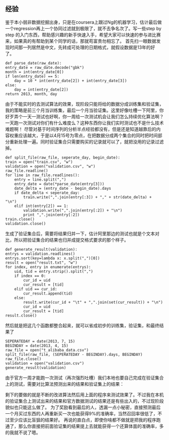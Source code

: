经验
----
鉴于本小弱非数据挖掘出身，只是在coursera上跟过Ng的机器学习，估计最后做一个regression再上一个协同过滤就到极限了，就不去争名次了。写一些step by step 的入门东西，帮助感兴趣的新手快速入手，希望大家可以快速的参与进比赛来，如果真的有帮助到某个同学的话，那就苟富贵勿相忘了。首先扫一眼数据发现时间那一列居然是中文，先转成可处理的日期格式，就假设数据是13年的好了。
	def parse_date(raw_date):    entry_date = raw_date.decode("gbk")    month = int(entry_date[0])    if len(entry_date) == 5:        day = 10 * int(entry_date[2]) + int(entry_date[3])    else:        day = int(entry_date[2])    return 2013, month, day
    由于不能实时的去测试算法的效果，现阶段只能将给的数据分成训练集和验证集，我的策略是前三个月当训练集，最后一个月当验证集。这里好像吐槽一下阿里，你好歹弄个一天一测试也好啊，你一周给一次测试机会让我们怎么持续优化算法啊？一天跑一次测试对你们有什么难度么？这种东西你让我们实时测试也不是什么技术难题啊！尽管对基于时间序列的分析半点经验都没有，但是还是知道越靠后的内容权重应该越大，于是以4月15号为零点，在把数据分成两个集合的同时把时间部分重新处理一遍。同时验证集合只需要购买的记录就可以了，就把没用的记录过滤掉。
	def split_file(raw_file, seperate_day, begin_date):    train = open("train.csv", "w")    validation = open("validation.csv", "w")    raw_file.readline()    for line in raw_file.readlines():        entry = line.split(",")        entry_date = date(*parse_date(entry[3]))        date_delta = (entry_date - begin_date).days        if date_delta < seperate_day:            train.write(",".join(entry[:3]) + "," + str(date_delta) + "\n")        elif int(entry[2]) == 1:            validation.write(",".join(entry[:2]) + "\n")            print ",".join(entry[:2])    train.close()    validation.close()生成了验证集合后，需要将结果归并一下，估计阿里那边的测试也就是个文本对比，所以把验证集合的结果也归并成提交格式要求的那个样子。
	def generate_result(validation):    entrys = validation.readlines()    entrys.sort(key=lambda x: x.split(",")[0])    result = open("result.txt", "w")    for index, entry in enumerate(entrys):        uid, tid = entry.strip().split(",")        if index == 0:            cur_id = uid            cur_result = [tid]        elif uid == cur_id:            cur_result.append(tid)        else:            result.write(cur_id + "\t" + ",".join(set(cur_result)) + "\n")            cur_id = uid            cur_result = [tid]    result.close()
    然后就是把这几个函数都整合起来，就可以省成初步的训练集，验证集，和最终结果了	SEPERATEDAY = date(2013, 7, 15)	BEGINDAY = date(2013, 4, 15)	raw_file = open("t_alibaba_data.csv")	split_file(raw_file, (SEPERATEDAY - BEGINDAY).days, BEGINDAY)	raw_file.close()	validation = open("validation.csv")	generate_result(validation)由于官方一周才能跑一次测试（再次强烈吐槽）我们本地也要自己完成在验证集合上的测试，需要对比算法预测出来的结果和验证集上的结果：	剩下的要做的就是不断的改进算法然后用上面的程序来测试效果了。不过我在本机的验证集合上测试出来的结果和官方数据测试的结果还是有些出入的，不过现阶段貌似也只能这么做了。为了奖励看到最后的人，透漏一点小秘密，直接预测最后一个月买过东西的人再重新买一次也能获得9%的准确率，当然召回率很低了，不过至少应该比盲狙的结果好。再说的直白点，即使你啥都不做就是把我的程序跑通了，那么你直接把前面验证集的结果提上去就能获得一个还算体面的准确率，多的我就不说了嗯。